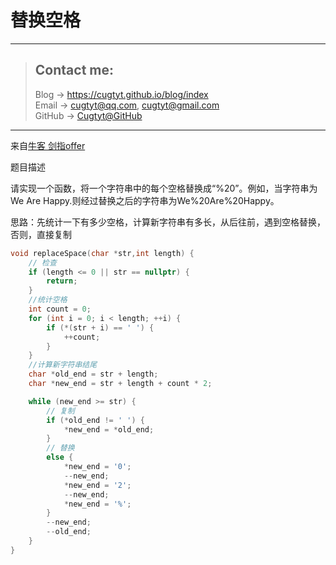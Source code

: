 # 替换空格

---
> ## Contact me:
> Blog -> <https://cugtyt.github.io/blog/index>  
> Email -> <cugtyt@qq.com>, <cugtyt@gmail.com>  
> GitHub -> [Cugtyt@GitHub](https://github.com/Cugtyt)

---

来自[牛客 剑指offer](https://www.nowcoder.com/)

题目描述

请实现一个函数，将一个字符串中的每个空格替换成“%20”。例如，当字符串为We Are Happy.则经过替换之后的字符串为We%20Are%20Happy。

思路：先统计一下有多少空格，计算新字符串有多长，从后往前，遇到空格替换，否则，直接复制

``` c++
void replaceSpace(char *str,int length) {
    // 检查
    if (length <= 0 || str == nullptr) {
        return;
    }
    //统计空格
    int count = 0;
    for (int i = 0; i < length; ++i) {
        if (*(str + i) == ' ') {
            ++count;
        }
    }
    //计算新字符串结尾
    char *old_end = str + length;
    char *new_end = str + length + count * 2;

    while (new_end >= str) {
        // 复制
        if (*old_end != ' ') {
            *new_end = *old_end;
        }
        // 替换
        else {
            *new_end = '0';
            --new_end;
            *new_end = '2';
            --new_end;
            *new_end = '%';
        }
        --new_end;
        --old_end;
    }
}
```